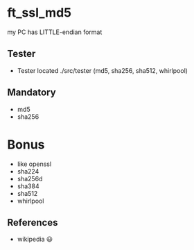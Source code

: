 # ft_ssl_md5

my PC has LITTLE-endian format

## Tester
- Tester located ./src/tester (md5, sha256, sha512, whirlpool)

## Mandatory
- md5
- sha256

# Bonus
- like openssl
- sha224
- sha256d
- sha384
- sha512
- whirlpool

## References
- wikipedia :smiley:
